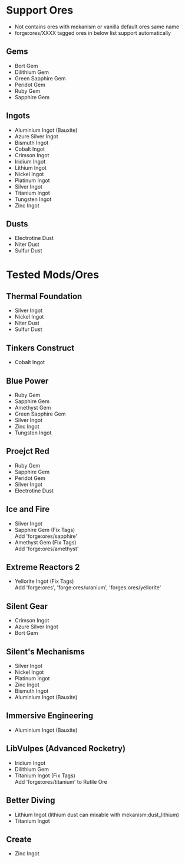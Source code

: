 
# Support Ores

* Not contains ores with mekanism or vanilla default ores same name
* forge:ores/XXXX tagged ores in below list support automatically

## Gems

* Bort Gem
* Dilithium Gem
* Green Sapphire Gem
* Peridot Gem
* Ruby Gem
* Sapphire Gem

## Ingots

* Aluminium Ingot (Bauxite)
* Azure Silver Ingot
* Bismuth Ingot
* Cobalt Ingot
* Crimson Ingot
* Iridium Ingot
* Lithium Ingot
* Nickel Ingot
* Platinum Ingot
* Silver Ingot
* Titanium Ingot
* Tungsten Ingot
* Zinc Ingot

## Dusts

* Electrotine Dust
* Niter Dust
* Sulfur Dust

# Tested Mods/Ores

## Thermal Foundation

* Silver Ingot
* Nickel Ingot
* Niter Dust
* Sulfur Dust

## Tinkers Construct

* Cobalt Ingot

## Blue Power

* Ruby Gem
* Sapphire Gem
* Amethyst Gem
* Green Sapphire Gem
* Silver Ingot
* Zinc Ingot
* Tungsten Ingot

## Proejct Red

* Ruby Gem
* Sapphire Gem
* Peridot Gem
* Silver Ingot
* Electrotine Dust

## Ice and Fire

* Silver Ingot
* Sapphire Gem (Fix Tags)
<br>Add 'forge:ores/sapphire'
* Amethyst Gem (Fix Tags)
<br>Add 'forge:ores/amethyst'

## Extreme Reactors 2

* Yellorite Ingot (Fix Tags)
<br>Add 'forge:ores', 'forge:ores/uranium', 'forges:ores/yellorite'

## Silent Gear

* Crimson Ingot
* Azure Silver Ingot
* Bort Gem

## Silent's Mechanisms

* Silver Ingot
* Nickel Ingot
* Platinum Ingot
* Zinc Ingot
* Bismuth Ingot
* Aluminium Ingot (Bauxite)

## Immersive Engineering

* Aluminium Ingot (Bauxite)

## LibVulpes (Advanced Rocketry)

* Iridium Ingot
* Dilithium Gem
* Titanium Ingot (Fix Tags)
<br>Add 'forge:ores/titanium' to Rutile Ore

## Better Diving

* Lithium Ingot (lithium dust can mixable with mekanism:dust_lithium)
* Titanium Ingot

## Create

* Zinc Ingot
